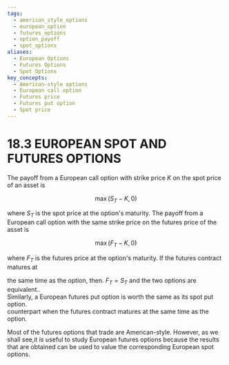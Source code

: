 ```yaml
---
tags:
  - american_style_options
  - european_option
  - futures_options
  - option_payoff
  - spot_options
aliases:
  - European Options
  - Futures Options
  - Spot Options
key_concepts:
  - American-style options
  - European call option
  - Futures price
  - Futures put option
  - Spot price
---
```


# 18.3 EUROPEAN SPOT AND FUTURES OPTIONS  

The payoff from a European call option with strike price $K$ on the spot price of an asset is  

$$
\operatorname*{max}(S_{T}-K,0)
$$  

where $S_{T}$ is the spot price at the option's maturity. The payoff from a European call option with the same strike price on the futures price of the asset is  

$$
\operatorname*{max}(F_{T}-K,0)
$$  

where $F_{T}$ is the futures price at the option's maturity. If the futures contract matures at  

the same time as the option, then. $F_{T}=S_{T}$ and the two options are equivalent..   
Similarly, a European futures put option is worth the same as its spot put option.   
counterpart when the futures contract matures at the same time as the option.  

Most of the futures options that trade are American-style. However, as we shall see,it is useful to study European futures options because the results that are obtained can be used to value the corresponding European spot options.  
